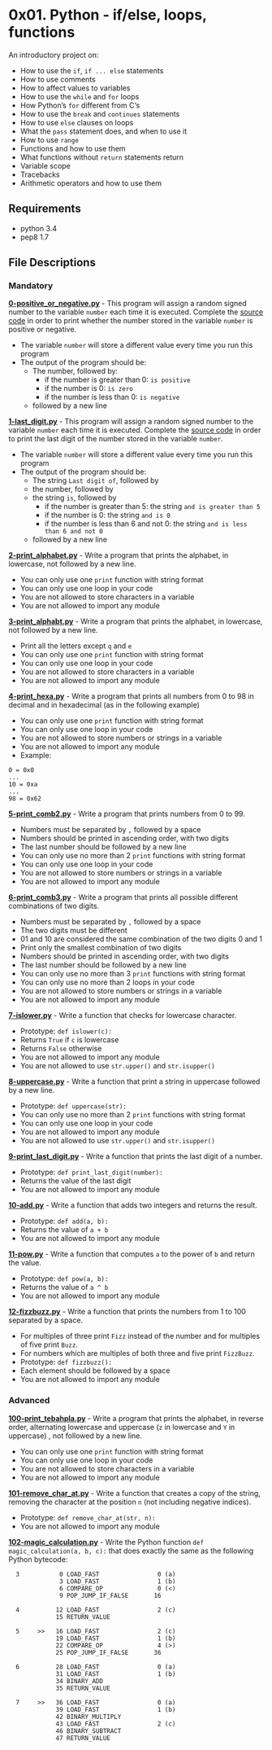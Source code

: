 # 0x01. Python - if/else, loops, functions
An introductory project on:
- How to use the `if`, `if ... else` statements
- How to use comments
- How to affect values to variables
- How to use the `while` and `for` loops
- How Python’s `for` different from C‘s
- How to use the `break` and `continues` statements
- How to use `else` clauses on loops
- What the `pass` statement does, and when to use it
- How to use `range`
- Functions and how to use them
- What functions without `return` statements return
- Variable scope
- Tracebacks
- Arithmetic operators and how to use them

## Requirements
- python 3.4
- pep8 1.7
## File Descriptions
### Mandatory
**[0-positive_or_negative.py](./0-positive_or_negative.py)** - This program will assign a random signed number to the variable `number` each time it is executed. Complete the [source code](https://intranet.hbtn.io/rltoken/2S3G4vOnRrWymCjKYd6Wew) in order to print whether the number stored in the variable `number` is positive or negative.
  - The variable `number` will store a different value every time you run this program
  - The output of the program should be:
    - The number, followed by:
      - if the number is greater than 0: `is positive`
      - if the number is 0: `is zero`
      - if the number is less than 0: `is negative`
    - followed by a new line

**[1-last_digit.py](./1-last_digit.py)** - This program will assign a random signed number to the variable `number` each time it is executed. Complete the [source code](https://intranet.hbtn.io/rltoken/e9k9---MJXcMmIjlMdlBpw) in order to print the last digit of the number stored in the variable `number`.
  - The variable `number` will store a different value every time you run this program
  - The output of the program should be:
    - The string `Last digit of`, followed by
    - the number, followed by
    - the string `is`, followed by
      - if the number is greater than 5: the string `and is greater than 5`
      - if the number is 0: the string `and is 0`
      - if the number is less than 6 and not 0: the string `and is less than 6 and not 0`
    - followed by a new line

**[2-print_alphabet.py](./2-print_alphabet.py)** - Write a program that prints the alphabet, in lowercase, not followed by a new line.
  - You can only use one `print` function with string format
  - You can only use one loop in your code
  - You are not allowed to store characters in a variable
  - You are not allowed to import any module

**[3-print_alphabt.py](./3-print_alphabt.py)** - Write a program that prints the alphabet, in lowercase, not followed by a new line.
  - Print all the letters except `q` and `e`
  - You can only use one `print` function with string format
  - You can only use one loop in your code
  - You are not allowed to store characters in a variable
  - You are not allowed to import any module

**[4-print_hexa.py](./4-print_hexa.py)** - Write a program that prints all numbers from 0 to 98 in decimal and in hexadecimal (as in the following example)
  - You can only use one `print` function with string format
  - You can only use one loop in your code
  - You are not allowed to store numbers or strings in a variable
  - You are not allowed to import any module
  - Example:
  ```
  0 = 0x0
  ...
  10 = 0xa
  ...
  98 = 0x62
  ```

**[5-print_comb2.py](./5-print_comb2.py)** - Write a program that prints numbers from 0 to 99.
  - Numbers must be separated by `,` followed by a space
  - Numbers should be printed in ascending order, with two digits
  - The last number should be followed by a new line
  - You can only use no more than 2 `print` functions with string format
  - You can only use one loop in your code
  - You are not allowed to store numbers or strings in a variable
  - You are not allowed to import any module

**[6-print_comb3.py](./6-print_comb3.py)** - Write a program that prints all possible different combinations of two digits.
  - Numbers must be separated by `,` followed by a space
  - The two digits must be different
  - 01 and 10 are considered the same combination of the two digits 0 and 1
  - Print only the smallest combination of two digits
  - Numbers should be printed in ascending order, with two digits
  - The last number should be followed by a new line
  - You can only use no more than 3 `print` functions with string format
  - You can only use no more than 2 loops in your code
  - You are not allowed to store numbers or strings in a variable
  - You are not allowed to import any module

**[7-islower.py](./7-islower.py)** - Write a function that checks for lowercase character.
  - Prototype: `def islower(c):`
  - Returns `True` if `c` is lowercase
  - Returns `False` otherwise
  - You are not allowed to import any module
  - You are not allowed to use `str.upper()` and `str.isupper()`

**[8-uppercase.py](./8-uppercase.py)** - Write a function that print a string in uppercase followed by a new line.
  - Prototype: `def uppercase(str):`
  - You can only use no more than 2 `print` functions with string format
  - You can only use one loop in your code
  - You are not allowed to import any module
  - You are not allowed to use `str.upper()` and `str.isupper()`

**[9-print_last_digit.py](./9-print_last_digit.py)** - Write a function that prints the last digit of a number.
  - Prototype: `def print_last_digit(number):`
  - Returns the value of the last digit
  - You are not allowed to import any module

**[10-add.py](./10-add.py)** - Write a function that adds two integers and returns the result.
  - Prototype: `def add(a, b):`
  - Returns the value of `a + b`
  - You are not allowed to import any module

**[11-pow.py](./11-pow.py)** - Write a function that computes `a` to the power of `b` and return the value.
  - Prototype: `def pow(a, b):`
  - Returns the value of `a ^ b`
  - You are not allowed to import any module

**[12-fizzbuzz.py](./12-fizzbuzz.py)** - Write a function that prints the numbers from 1 to 100 separated by a space.
  - For multiples of three print `Fizz` instead of the number and for multiples of five print `Buzz`.
  - For numbers which are multiples of both three and five print `FizzBuzz`.
  - Prototype: `def fizzbuzz():`
  - Each element should be followed by a space
  - You are not allowed to import any module
### Advanced
**[100-print_tebahpla.py](./100-print_tebahpla.py)** - Write a program that prints the alphabet, in reverse order, alternating lowercase and uppercase (`z` in lowercase and `Y` in uppercase) , not followed by a new line.
  - You can only use one `print` function with string format
  - You can only use one loop in your code
  - You are not allowed to store characters in a variable
  - You are not allowed to import any module

**[101-remove_char_at.py](./101-remove_char_at.py)** - Write a function that creates a copy of the string, removing the character at the position `n` (not including negative indices).
  - Prototype: `def remove_char_at(str, n):`
  - You are not allowed to import any module

**[102-magic_calculation.py](./102-magic_calculation.py)** - Write the Python function `def magic_calculation(a, b, c):` that does exactly the same as the following Python bytecode:
```
  3           0 LOAD_FAST                0 (a)
              3 LOAD_FAST                1 (b)
              6 COMPARE_OP               0 (<)
              9 POP_JUMP_IF_FALSE       16

  4          12 LOAD_FAST                2 (c)
             15 RETURN_VALUE

  5     >>   16 LOAD_FAST                2 (c)
             19 LOAD_FAST                1 (b)
             22 COMPARE_OP               4 (>)
             25 POP_JUMP_IF_FALSE       36

  6          28 LOAD_FAST                0 (a)
             31 LOAD_FAST                1 (b)
             34 BINARY_ADD
             35 RETURN_VALUE

  7     >>   36 LOAD_FAST                0 (a)
             39 LOAD_FAST                1 (b)
             42 BINARY_MULTIPLY
             43 LOAD_FAST                2 (c)
             46 BINARY_SUBTRACT
             47 RETURN_VALUE
```
